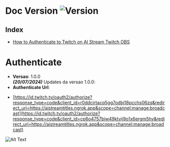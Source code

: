 # Doc Version ![Version](https://img.shields.io/badge/version-1.0.0-blue.svg)

## Index
- [How to Authenticate to Twitch on AI Stream Twitch OBS](#Authenticate)
#
#
#
#
#
#
#
#
#
#
#
#
#
#
#
# Authenticate 
* **Versao**: 1.0.0                                                                   
***(20/07/2024)***
Updates da versao 1.0.0:
* **Authenticate Url**: 
- [https://id.twitch.tv/oauth2/authorize?response_type=code&client_id=r0ddcirtacq5gg7odbj18pcchs06zq&redirect_uri=https://aistreamtitles.ngrok.app&scope=channel:manage:broadcast](https://id.twitch.tv/oauth2/authorize?response_type=code&client_id=cp6o4757biw49ktvij9o1x6ergm5hv&redirect_uri=https://aistreamtitles.ngrok.app&scope=channel:manage:broadcast)






![Alt Text](image/represent_1.png)
